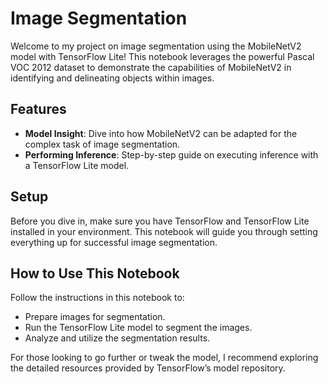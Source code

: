 # Image Segmentation 

Welcome to my project on image segmentation using the MobileNetV2 model with TensorFlow Lite! This notebook leverages the powerful Pascal VOC 2012 dataset to demonstrate the capabilities of MobileNetV2 in identifying and delineating objects within images.

## Features

- **Model Insight**: Dive into how MobileNetV2 can be adapted for the complex task of image segmentation.
- **Performing Inference**: Step-by-step guide on executing inference with a TensorFlow Lite model.

## Setup

Before you dive in, make sure you have TensorFlow and TensorFlow Lite installed in your environment. This notebook will guide you through setting everything up for successful image segmentation.

## How to Use This Notebook

Follow the instructions in this notebook to:
- Prepare images for segmentation.
- Run the TensorFlow Lite model to segment the images.
- Analyze and utilize the segmentation results.

For those looking to go further or tweak the model, I recommend exploring the detailed resources provided by TensorFlow’s model repository.

